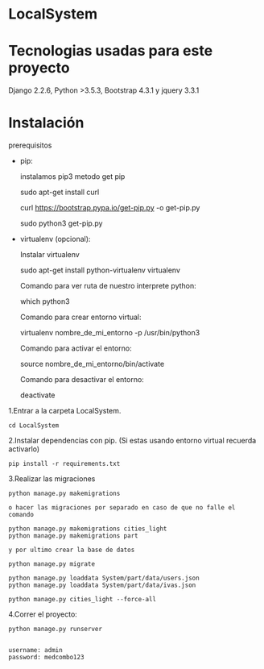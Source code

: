 # LocalSystem

# Tecnologias usadas para este proyecto

  Django 2.2.6, Python >3.5.3, Bootstrap 4.3.1 y jquery 3.3.1

# Instalación

prerequisitos

* pip:

  instalamos pip3 metodo get pip

  sudo apt-get install curl

  curl https://bootstrap.pypa.io/get-pip.py -o get-pip.py

  sudo python3 get-pip.py

* virtualenv (opcional):

  Instalar virtualenv

  sudo apt-get install python-virtualenv virtualenv

  Comando para ver ruta de nuestro interprete python:

  which python3

  Comando para crear entorno virtual:

  virtualenv nombre_de_mi_entorno -p /usr/bin/python3

  Comando para activar el entorno:

  source nombre_de_mi_entorno/bin/activate

  Comando para desactivar el entorno:

  deactivate

1.Entrar a la carpeta LocalSystem.

    cd LocalSystem

2.Instalar dependencias con pip. (Si estas usando entorno virtual recuerda activarlo)

    pip install -r requirements.txt

3.Realizar las migraciones

    python manage.py makemigrations

    o hacer las migraciones por separado en caso de que no falle el comando 
    
    python manage.py makemigrations cities_light
    python manage.py makemigrations part

    y por ultimo crear la base de datos

    python manage.py migrate
    
    python manage.py loaddata System/part/data/users.json
    python manage.py loaddata System/part/data/ivas.json

    python manage.py cities_light --force-all

4.Correr el proyecto:

    python manage.py runserver


    username: admin
    password: medcombo123


